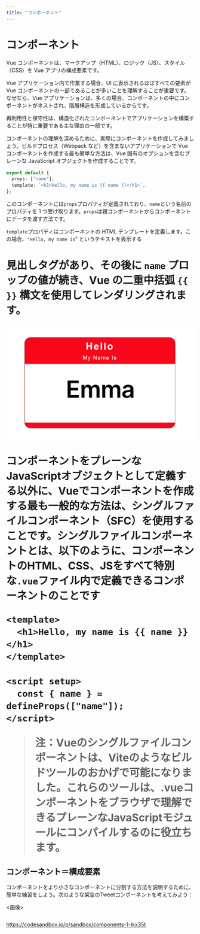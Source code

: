 ```yaml
---
title: "コンポーネント"
---
```


# コンポーネント

Vue コンポーネントは、マークアップ（HTML）、ロジック（JS）、スタイル（CSS）を Vue アプリの構成要素です。

Vue アプリケーション内で作業する場合、UI に表示されるほぼすべての要素が Vue コンポーネントの一部であることが多いことを理解することが重要です。なぜなら、Vue アプリケーションは、多くの場合、コンポーネントの中にコンポーネントがネストされ、階層構造を形成しているからです。

再利用性と保守性は、構造化されたコンポーネントでアプリケーションを構築することが特に重要である主な理由の一部です。

コンポーネントの理解を深めるために、実際にコンポーネントを作成してみましょう。ビルドプロセス（Webpack など）を含まないアプリケーションで Vue コンポーネントを作成する最も簡単な方法は、Vue 固有のオプションを含むプレーンな JavaScript オブジェクトを作成することです。

```ts
export default {
  props: ["name"],
  template: `<h1>Hello, my name is {{ name }}</h1>`,
};
```

このコンポーネントには`props`プロパティが定義されており、`name`という名前のプロパティを 1 つ受け取ります。`props`は親コンポーネントからコンポーネントにデータを渡す方法です。

`template`プロパティはコンポーネントの HTML テンプレートを定義します。この場合、`"Hello, my name is`" というテキストを表示する <h1> 見出しタグがあり、その後に `name` プロップの値が続き、Vue の二重中括弧 `{{ }}` 構文を使用してレンダリングされます。

![badge](/images/1e3019a5392794_01_01_badge.png)

コンポーネントをプレーンなJavaScriptオブジェクトとして定義する以外に、Vueでコンポーネントを作成する最も一般的な方法は、シングルファイルコンポーネント（SFC）を使用することです。シングルファイルコンポーネントとは、以下のように、コンポーネントのHTML、CSS、JSをすべて特別な`.vue`ファイル内で定義できるコンポーネントのことです

```vue
<template>
  <h1>Hello, my name is {{ name }}</h1>
</template>

<script setup>
  const { name } = defineProps(["name"]);
</script>
```

> 注：Vueのシングルファイルコンポーネントは、Viteのようなビルドツールのおかげで可能になりました。これらのツールは、.vueコンポーネントをブラウザで理解できるプレーンなJavaScriptモジュールにコンパイルするのに役立ちます。

## コンポーネント＝構成要素

コンポーネントをより小さなコンポーネントに分割する方法を説明するために、簡単な練習をしよう。次のような架空のTweetコンポーネントを考えてみよう：

<画像>



```vue
```

https://codesandbox.io/p/sandbox/components-1-lkx35t
